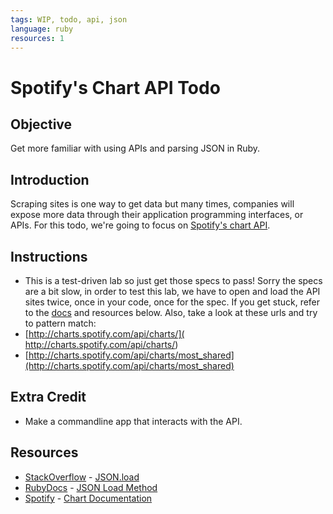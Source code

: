 ```yaml
---
tags: WIP, todo, api, json
language: ruby
resources: 1
---
```


# Spotify's Chart API Todo

## Objective

Get more familiar with using APIs and parsing JSON in Ruby.

## Introduction

Scraping sites is one way to get data but many times, companies will expose more data through their application programming interfaces, or APIs. For this todo, we're going to focus on [Spotify's chart API](http://charts.spotify.com/docs).

## Instructions
* This is a test-driven lab so just get those specs to pass! Sorry the specs are a bit slow, in order to test this lab, we have to open and load the API sites twice, once in your code, once for the spec. If you get stuck, refer to the [docs](http://charts.spotify.com/docs) and resources below. Also, take a look at these urls and try to pattern match: 
* [http://charts.spotify.com/api/charts/]( http://charts.spotify.com/api/charts/)
* [http://charts.spotify.com/api/charts/most_shared](http://charts.spotify.com/api/charts/most_shared)

## Extra Credit
* Make a commandline app that interacts with the API.

## Resources
* [StackOverflow](http://stackoverflow.com/) - [JSON.load](http://stackoverflow.com/questions/18581792/ruby-on-rails-and-json-parser-from-url?answertab=votes#tab-top)
* [RubyDocs](http://www.ruby-doc.org/) - [JSON Load Method](http://www.ruby-doc.org/stdlib-2.0.0/libdoc/json/rdoc/JSON.html#method-i-load)
* [Spotify](https://developer.spotify.com/) - [Chart Documentation](http://charts.spotify.com/docs)